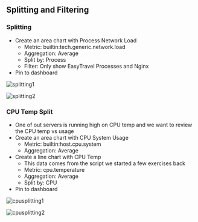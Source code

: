 ## Splitting and Filtering

### Splitting
- Create an area chart with Process Network Load
  - Metric: builtin:tech.generic.network.load
  - Aggregation: Average
  - Split by: Process 
  - Filter: Only show EasyTravel Processes and Nginx
- Pin to dashboard

![splitting1](/Actionable%20Infrastructure%20Observability%E2%80%8B/assets/images/splitting1.png)

![splitting2](/Actionable%20Infrastructure%20Observability%E2%80%8B/assets/images/splitting2.png)

### CPU Temp Split
- One of out servers is running high on CPU temp and we want to review the CPU temp vs usage 
- Create an area chart with CPU System Usage
  - Metric: builtin:host.cpu.system
  - Aggregation: Average
- Create a line chart with CPU Temp
  - This data comes from the script we started a few exercises back
  - Metric: cpu.temperature
  - Aggregation: Average
  - Split by: CPU
- Pin to dashboard

![cpusplitting1](/Actionable%20Infrastructure%20Observability%E2%80%8B/assets/images/cpusplitting1.png)

![cpusplitting2](/Actionable%20Infrastructure%20Observability%E2%80%8B/assets/images/cpusplitting2.png)

